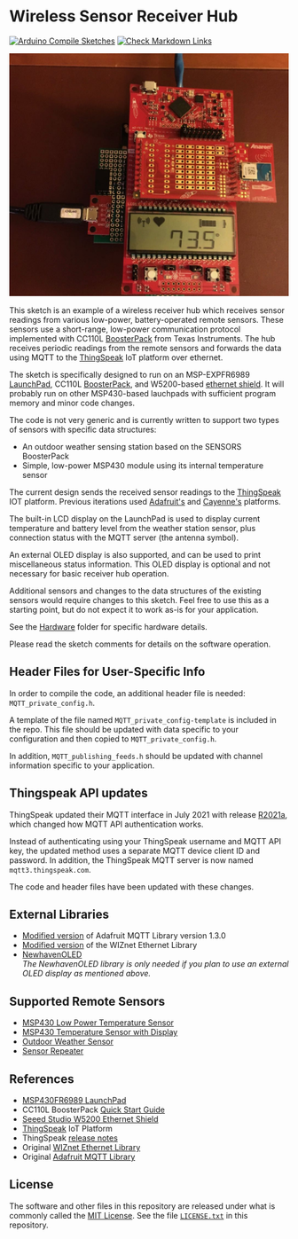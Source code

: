 # Wireless Sensor Receiver Hub

[![Arduino Compile Sketches](https://github.com/Andy4495/Wireless-Sensor-Receiver-Hub/actions/workflows/arduino-compile-sketches.yml/badge.svg)](https://github.com/Andy4495/Wireless-Sensor-Receiver-Hub/actions/workflows/arduino-compile-sketches.yml)
[![Check Markdown Links](https://github.com/Andy4495/Wireless-Sensor-Receiver-Hub/actions/workflows/CheckMarkdownLinks.yml/badge.svg)](https://github.com/Andy4495/Wireless-Sensor-Receiver-Hub/actions/workflows/CheckMarkdownLinks.yml)

![Fully assembled Hub: Ethernet Shield (bottom), Shield-LaunchPad Interface (middle-bottom), MSP-EXP430FR6989 LaunchPad (middle-top), and CC110L BoosterPack (top).](jpg/hub.jpg)

This sketch is an example of a wireless receiver hub which receives sensor readings from various low-power, battery-operated remote sensors. These sensors use a short-range, low-power communication protocol implemented with CC110L [BoosterPack][2] from Texas Instruments. The hub receives periodic readings from the remote sensors and forwards the data using MQTT to the [ThingSpeak][5] IoT platform over ethernet.

The sketch is specifically designed to run on an MSP-EXPFR6989 [LaunchPad][1], CC110L [BoosterPack][2], and W5200-based [ethernet shield][3]. It will probably run on other MSP430-based lauchpads with sufficient program memory and minor code changes.

The code is not very generic and is currently written to support two types of sensors with specific data structures:

- An outdoor weather sensing station based on the SENSORS BoosterPack
- Simple, low-power MSP430 module using its internal temperature sensor

The current design sends the received sensor readings to the [ThingSpeak][5] IOT platform. Previous iterations used [Adafruit's][4] and [Cayenne's][9] platforms.

The built-in LCD display on the LaunchPad is used to display current temperature and battery level from the weather station sensor, plus connection status with the MQTT server (the antenna symbol).

An external OLED display is also supported, and can be used to print miscellaneous status information. This OLED display is optional and not necessary for basic receiver hub operation.

Additional sensors and changes to the data structures of the existing sensors would require changes to this sketch. Feel free to use this as a starting point, but do not expect it to work as-is for your application.

See the [Hardware](./Hardware) folder for specific hardware details.

Please read the sketch comments for details on the software operation.

## Header Files for User-Specific Info

In order to compile the code, an additional header file is needed: `MQTT_private_config.h`.

A template of the file named `MQTT_private_config-template` is included in the repo. This file should be updated with data specific to your configuration and then copied to `MQTT_private_config.h`.

In addition, `MQTT_publishing_feeds.h` should be updated with channel information specific to your application.

## Thingspeak API updates

ThingSpeak updated their MQTT interface in July 2021 with release [R2021a][10], which changed how MQTT API authentication works.

Instead of authenticating using your ThingSpeak username and MQTT API key, the updated method uses a separate MQTT device client ID and password. In addition, the ThingSpeak MQTT server is now named `mqtt3.thingspeak.com`.

The code and header files have been updated with these changes.

## External Libraries

- [Modified version][15] of Adafruit MQTT Library version 1.3.0
- [Modified version][17] of the WIZnet Ethernet Library
- [NewhavenOLED](https://github.com/Andy4495/NewhavenOLED)  
  *The NewhavenOLED library is only needed if you plan to use an external OLED display as mentioned above.*

## Supported Remote Sensors

- [MSP430 Low Power Temperature Sensor][14]
- [MSP430 Temperature Sensor with Display][11]
- [Outdoor Weather Sensor][12]
- [Sensor Repeater][13]

## References

- [MSP430FR6989 LaunchPad][1]
- CC110L BoosterPack [Quick Start Guide][2]
- [Seeed Studio W5200 Ethernet Shield][3]
- [ThingSpeak][5] IoT Platform
- ThingSpeak [release notes][10]
- Original [WIZnet Ethernet Library][18]
- Original [Adafruit MQTT Library][16]

## License

The software and other files in this repository are released under what is commonly called the [MIT License][100]. See the file [`LICENSE.txt`][101] in this repository.

[1]: http://www.ti.com/tool/MSP-EXP430FR6989
[2]: https://www.ti.com/lit/ml/swru312b/swru312b.pdf
[3]: http://wiki.seeedstudio.com/Ethernet_Shield_V2.0/
[4]: https://io.adafruit.com/
[5]: https://thingspeak.com/
[8]: ./Adafruit_MQTT.md
[9]: https://cayenne.mydevices.com
[10]: https://www.mathworks.com/help/thingspeak/release-notes.html
[11]: https://github.com/Andy4495/MSP430TempSensorWithDisplay
[12]: https://github.com/Andy4495/Outdoor-Weather-Sensor
[13]: https://github.com/Andy4495/Sensor-Repeater
[14]: https://github.com/Andy4495/MSP430LowPowerTempSensor
[15]: https://github.com/Andy4495/Adafruit_MQTT_Library-1.3.0
[16]: https://github.com/adafruit/Adafruit_MQTT_Library
[17]: https://github.com/Andy4495/WIZ_Ethernet_Library
[18]: https://github.com/Wiznet/WIZ_Ethernet_Library
[100]: https://choosealicense.com/licenses/mit/
[101]: ./LICENSE.txt
[200]: https://github.com/Andy4495/Wireless-Sensor-Receiver-Hub
